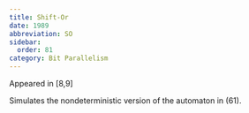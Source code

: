 ```yaml
---
title: Shift-Or
date: 1989
abbreviation: SO
sidebar:
  order: 81
category: Bit Parallelism
---
```


Appeared in [8,9]

Simulates the nondeterministic version of the automaton in (61).
